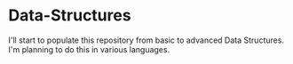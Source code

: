 # Data-Structures
I'll start to populate this repository from basic to advanced Data Structures. I'm planning to do this in various languages.
